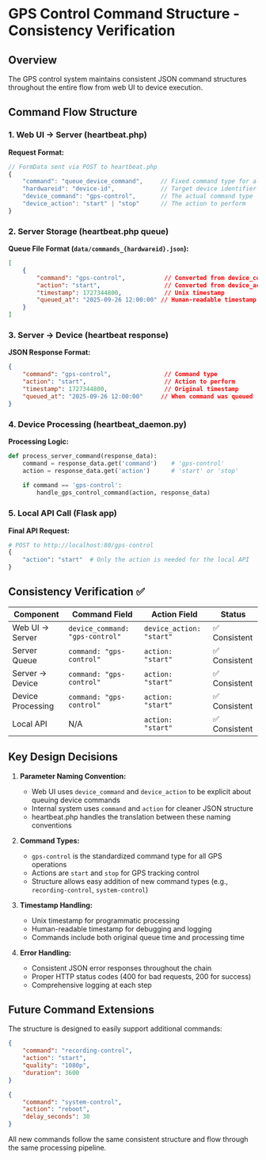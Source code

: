 # GPS Control Command Structure - Consistency Verification

## Overview
The GPS control system maintains consistent JSON command structures throughout the entire flow from web UI to device execution.

## Command Flow Structure

### 1. Web UI → Server (heartbeat.php)
**Request Format:**
```javascript
// FormData sent via POST to heartbeat.php
{
    "command": "queue_device_command",     // Fixed command type for all device commands
    "hardwareid": "device-id",             // Target device identifier  
    "device_command": "gps-control",       // The actual command type
    "device_action": "start" | "stop"      // The action to perform
}
```

### 2. Server Storage (heartbeat.php queue)
**Queue File Format (`data/commands_{hardwareid}.json`):**
```json
[
    {
        "command": "gps-control",           // Converted from device_command
        "action": "start",                  // Converted from device_action
        "timestamp": 1727344800,            // Unix timestamp
        "queued_at": "2025-09-26 12:00:00" // Human-readable timestamp
    }
]
```

### 3. Server → Device (heartbeat response)
**JSON Response Format:**
```json
{
    "command": "gps-control",               // Command type
    "action": "start",                      // Action to perform
    "timestamp": 1727344800,                // Original timestamp
    "queued_at": "2025-09-26 12:00:00"     // When command was queued
}
```

### 4. Device Processing (heartbeat_daemon.py)
**Processing Logic:**
```python
def process_server_command(response_data):
    command = response_data.get('command')    # 'gps-control'
    action = response_data.get('action')      # 'start' or 'stop'
    
    if command == 'gps-control':
        handle_gps_control_command(action, response_data)
```

### 5. Local API Call (Flask app)
**Final API Request:**
```python
# POST to http://localhost:80/gps-control
{
    "action": "start"  # Only the action is needed for the local API
}
```

## Consistency Verification ✅

| Component | Command Field | Action Field | Status |
|-----------|---------------|--------------|---------|
| Web UI → Server | `device_command: "gps-control"` | `device_action: "start"` | ✅ Consistent |
| Server Queue | `command: "gps-control"` | `action: "start"` | ✅ Consistent |
| Server → Device | `command: "gps-control"` | `action: "start"` | ✅ Consistent |
| Device Processing | `command: "gps-control"` | `action: "start"` | ✅ Consistent |
| Local API | N/A | `action: "start"` | ✅ Consistent |

## Key Design Decisions

1. **Parameter Naming Convention:**
   - Web UI uses `device_command` and `device_action` to be explicit about queuing device commands
   - Internal system uses `command` and `action` for cleaner JSON structure
   - heartbeat.php handles the translation between these naming conventions

2. **Command Types:**
   - `gps-control` is the standardized command type for all GPS operations
   - Actions are `start` and `stop` for GPS tracking control
   - Structure allows easy addition of new command types (e.g., `recording-control`, `system-control`)

3. **Timestamp Handling:**
   - Unix timestamp for programmatic processing
   - Human-readable timestamp for debugging and logging
   - Commands include both original queue time and processing time

4. **Error Handling:**
   - Consistent JSON error responses throughout the chain
   - Proper HTTP status codes (400 for bad requests, 200 for success)
   - Comprehensive logging at each step

## Future Command Extensions

The structure is designed to easily support additional commands:

```json
{
    "command": "recording-control",
    "action": "start",
    "quality": "1080p",
    "duration": 3600
}
```

```json
{
    "command": "system-control", 
    "action": "reboot",
    "delay_seconds": 30
}
```

All new commands follow the same consistent structure and flow through the same processing pipeline.